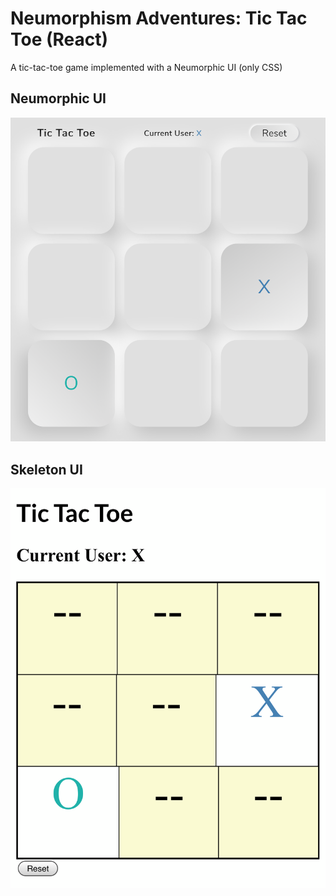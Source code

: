 # Neumorphism Adventures: Tic Tac Toe (React)

A tic-tac-toe game implemented with a Neumorphic UI (only CSS)

## Neumorphic UI

![Neumorphic UI Tic Tac Toe](./README_Images/neumorphism_ui.png)

## Skeleton UI

![Skeleton UI Tic Tac Toe](./README_Images/skeleton_ui.png)
